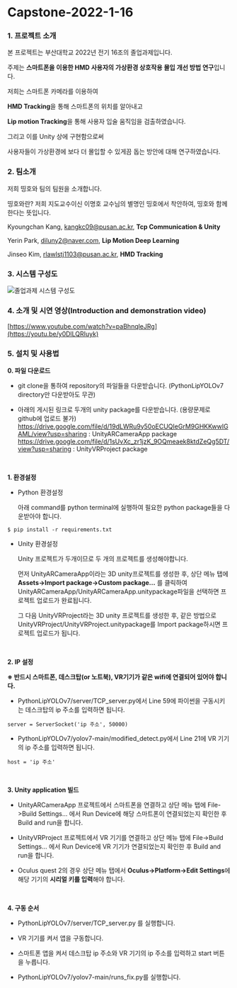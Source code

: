 # Capstone-2022-1-16

### 1. 프로젝트 소개

본 프로젝트는 부산대학교 2022년 전기 16조의 졸업과제입니다. 

주제는 **스마트폰을 이용한 HMD 사용자의 가상환경 상호작용 몰입 개선 방법 연구**입니다.

저희는 스마트폰 카메라를 이용하여 

**HMD Tracking**을 통해 스마트폰의 위치를 알아내고 

**Lip motion Tracking**을 통해 사용자 입술 움직임을 검출하였습니다.

그리고 이를 Unity 상에 구현함으로써

사용자들이 가상환경에 보다 더 몰입할 수 있게끔 돕는 방안에 대해 연구하였습니다.

### 2. 팀소개

저희 띵호와 팀의 팀원을 소개합니다.

띵호와란? 저희 지도교수이신 이명호 교수님의 별명인 띵호에서 착안하여, 띵호와 함께 한다는 뜻입니다.

Kyoungchan Kang, kangkc09@pusan.ac.kr, **Tcp Communication & Unity**

Yerin Park, diluny2@naver.com, **Lip Motion Deep Learning**

Jinseo Kim, rlawlstj1103@pusan.ac.kr, **HMD Tracking**

### 3. 시스템 구성도

![졸업과제 시스템 구성도](https://user-images.githubusercontent.com/63496777/195577273-1105c23b-5138-4fbd-a883-6257a9e2e225.png)

### 4. 소개 및 시연 영상(Introduction and demonstration video)
[https://www.youtube.com/watch?v=paBhnqleJRg](https://youtu.be/y0DlLQRIuyk)
### 5. 설치 및 사용법

**0. 파일 다운로드**

  - git clone을 통하여 repository의 파일들을 다운받습니다. (PythonLipYOLOv7 directory만 다운받아도 무관)

  - 아래의 게시된 링크로 두개의 unity package를 다운받습니다. (용량문제로 github에 업로드 불가)
  https://drive.google.com/file/d/19dLWRu9y50oECUQIeGrM9GHKKwwIGAML/view?usp=sharing
  : UnityARCameraApp package
  https://drive.google.com/file/d/1sUvXc_zr1jzK_9OQmeaek8ktdZeQg5DT/view?usp=sharing
  : UnityVRProject package 

<br>

**1. 환경설정**

- Python 환경설정

  아래 command를 python terminal에 실행하여 필요한 python package들을 다운받아야 합니다.
```
$ pip install -r requirements.txt
```

- Unity 환경설정

  Unity 프로젝트가 두개이므로 두 개의 프로젝트를 생성해야합니다.
  
  
  먼저 UnityARCameraApp이라는 3D unity프로젝트를 생성한 후, 상단 메뉴 탭에 **Assets->Import package->Custom package...** 를 클릭하여
  UnityARCameraApp/UnityARCameraApp.unitypackage파일을 선택하면 프로젝트 업로드가 완료됩니다.
  
  
  그 다음 UnityVRProject라는 3D unity 프로젝트를 생성한 후, 같은 방법으로 UnityVRProject/UnityVRProject.unitypackage를 Import package하시면 프로젝트 업로드가 됩니다.
  
<br>
  
**2. IP 설정**
  
   **※ 반드시 스마트폰, 데스크탑(or 노트북), VR기기가 같은 wifi에 연결되어 있어야 합니다.**

  - PythonLipYOLOv7/server/TCP_server.py에서 Line 59에 파이썬을 구동시키는 데스크탑의 ip 주소를 입력하면 됩니다.
```
server = ServerSocket('ip 주소', 50000)
```
  
  - PythonLipYOLOv7/yolov7-main/modified_detect.py에서 Line 21에 VR 기기의 ip 주소를 입력하면 됩니다.
```
host = 'ip 주소'
```

<br>

**3. Unity application 빌드**

  - UnityARCameraApp 프로젝트에서 스마트폰을 연결하고 상단 메뉴 탭에 File->Build Settings... 에서 Run Device에 해당 스마트폰이 연결되었는지 확인한 후
  Build and run을 합니다.
  
  - UnityVRProject 프로젝트에서 VR 기기를 연결하고 상단 메뉴 탭에 File->Build Settings... 에서 Run Device에 VR 기기가 연결되었는지 확인한 후 Build and run을 합니다.
  
  - Oculus quest 2의 경우 상단 메뉴 탭에서 **Oculus->Platform->Edit Settings**에 해당 기기의 **시리얼 키를 입력**해야 합니다.
  
<br>

**4. 구동 순서**

  * PythonLipYOLOv7/server/TCP_server.py 를 실행합니다.
  
  * VR 기기를 켜서 앱을 구동합니다.
  
  * 스마트폰 앱을 켜서 데스크탑 ip 주소와 VR 기기의 ip 주소를 입력하고 start 버튼을 누릅니다.
  
  * PythonLipYOLOv7/yolov7-main/runs_fix.py를 실행합니다.
  
